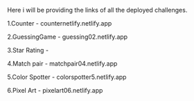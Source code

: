 Here i will be providing the links of all the  deployed challenges.

1.Counter - counternetlify.netlify.app

2.GuessingGame - guessing02.netlify.app

3.Star Rating -

4.Match pair - matchpair04.netlify.app

5.Color Spotter - colorspotter5.netlify.app

6.Pixel Art - pixelart06.netlify.app
